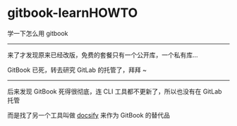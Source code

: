 # gitbook-learnHOWTO

学一下怎么用 gitbook

------

来了才发现原来已经改版，免费的套餐只有一个公开库，一个私有库...

GitBook 已死，转去研究 GitLab 的托管了，拜拜 ~

------

后来发现 GitBook 死得很彻底，连 CLI 工具都不更新了，所以也没有在 GitLab 托管

而是找了另一个工具叫做 [docsify](https://github.com/docsifyjs/docsify) 来作为 GitBook 的替代品
